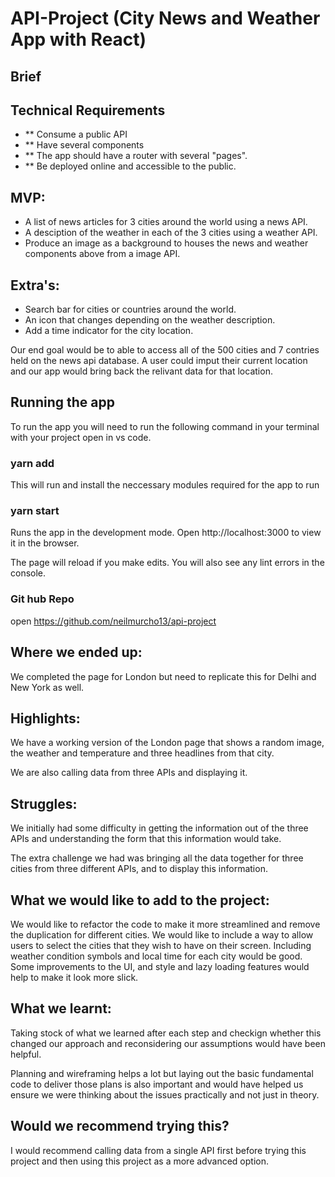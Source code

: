 # API-Project (City News and Weather App with React)

## Brief 

## Technical Requirements
* ** Consume a public API
* ** Have several components 
* ** The app should have a router with several "pages".
* ** Be deployed online and accessible to the public.

## MVP:

- A list of news articles for 3 cities around the world using a news API.
- A desciption of the weather in each of the 3 cities using a weather API.
- Produce an image as a background to houses the news and weather components above from a image API.

## Extra's:

- Search bar for cities or countries around the world.
- An icon that changes depending on the weather description.
- Add a time indicator for the city location.

Our end goal would be to able to access all of the 500 cities and 7 contries held on the news api database. A user could imput their current location and our app would bring back the relivant data for that location.

## Running the app

To run the app you will need to run the following command in your terminal with your project open in vs code.

### yarn add

This will run and install the neccessary modules required for the app to run

### yarn start

Runs the app in the development mode.
Open http://localhost:3000 to view it in the browser.

The page will reload if you make edits.
You will also see any lint errors in the console.

### Git hub Repo

open https://github.com/neilmurcho13/api-project

## Where we ended up:

We completed the page for London but need to replicate this for Delhi and New York as well.  

## Highlights:

We have a working version of the London page that shows a random image, the weather and temperature and three headlines from that city.

We are also calling data from three APIs and displaying it.

## Struggles:

We initially had some difficulty in getting the information out of the three APIs and understanding the form that this information would take.

The extra challenge we had was bringing all the data together for three cities from three different APIs, and to display this information.

## What we would like to add to the project:

We would like to refactor the code to make it more streamlined and remove the duplication for different cities.
We would like to include a way to allow users to select the cities that they wish to have on their screen.
Including weather condition symbols and local time for each city would be good.
Some improvements to the UI, and style and lazy loading features would help to make it look more slick.

## What we learnt:

Taking stock of what we learned after each step and checkign whether this changed our approach and reconsidering our assumptions would have been helpful.

Planning and wireframing helps a lot but laying out the basic fundamental code to deliver those plans is also important and would have helped us ensure we were thinking about the issues practically and not just in theory.

## Would we recommend trying this?

I would recommend calling data from a single API first before trying this project and then using this project as a more advanced option.
